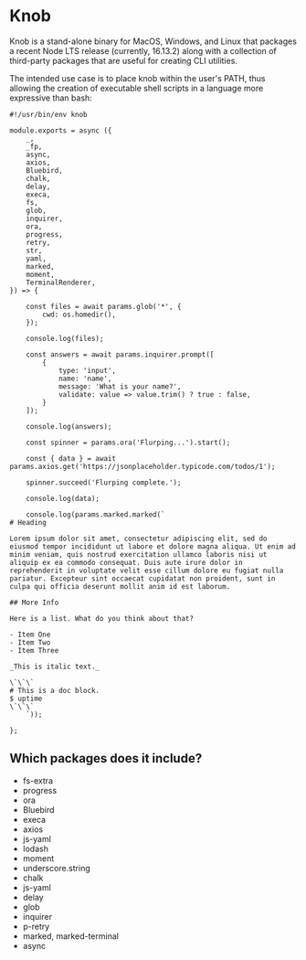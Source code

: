 # Knob

Knob is a stand-alone binary for MacOS, Windows, and Linux that packages a recent Node LTS release (currently, 16.13.2) along with a collection of third-party packages that are useful for creating CLI utilities.

The intended use case is to place knob within the user's PATH, thus allowing the creation of executable shell scripts in a language more expressive than bash:

```
#!/usr/bin/env knob

module.exports = async ({
    _,
    _fp,
    async,
    axios,
    Bluebird,
    chalk,
    delay,
    execa,
    fs,
    glob,
    inquirer,
    ora,
    progress,
    retry,
    str,
    yaml,
    marked,
    moment,
    TerminalRenderer,
}) => {

    const files = await params.glob('*', {
        cwd: os.homedir(),
    });

    console.log(files);

    const answers = await params.inquirer.prompt([
        {
            type: 'input',
            name: 'name',
            message: 'What is your name?',
            validate: value => value.trim() ? true : false,
        }
    ]);

    console.log(answers);

    const spinner = params.ora('Flurping...').start();

    const { data } = await params.axios.get('https://jsonplaceholder.typicode.com/todos/1');

    spinner.succeed('Flurping complete.');

    console.log(data);

    console.log(params.marked.marked(`
# Heading

Lorem ipsum dolor sit amet, consectetur adipiscing elit, sed do eiusmod tempor incididunt ut labore et dolore magna aliqua. Ut enim ad minim veniam, quis nostrud exercitation ullamco laboris nisi ut aliquip ex ea commodo consequat. Duis aute irure dolor in reprehenderit in voluptate velit esse cillum dolore eu fugiat nulla pariatur. Excepteur sint occaecat cupidatat non proident, sunt in culpa qui officia deserunt mollit anim id est laborum.

## More Info

Here is a list. What do you think about that?

- Item One
- Item Two
- Item Three

_This is italic text._

\`\`\`
# This is a doc block.
$ uptime
\`\`\`
    `));

};
```

## Which packages does it include?

- fs-extra
- progress
- ora
- Bluebird
- execa
- axios
- js-yaml
- lodash
- moment
- underscore.string
- chalk
- js-yaml
- delay
- glob
- inquirer
- p-retry
- marked, marked-terminal
- async
